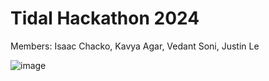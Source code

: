 # Tidal Hackathon 2024
Members: Isaac Chacko, Kavya Agar, Vedant Soni, Justin Le

![image](https://github.com/user-attachments/assets/efa36797-6a17-47d9-8fee-82d38b2d6a90)

